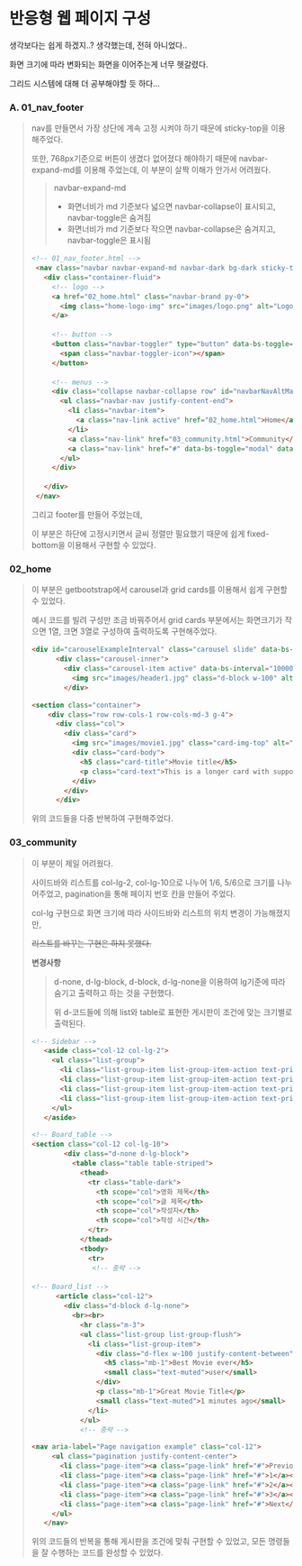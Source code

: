 # 반응형 웹 페이지 구성

생각보다는 쉽게 하겠지..? 생각했는데, 전혀 아니었다..

화면 크기에 따라 변화되는 화면을 이어주는게 너무 헷갈렸다.

그리드 시스템에 대해 더 공부해야할 듯 하다...



### A. 01_nav_footer

>nav를 만들면서 가장 상단에 계속 고정 시켜야 하기 때문에 sticky-top을 이용해주었다.
>
>또한, 768px기준으로 버튼이 생겼다 없어졌다 해야하기 때문에 navbar-expand-md를 이용해 주었는데, 이 부분이 살짝 이해가 안가서 어려웠다.
>
>>  navbar-expand-md
>>
>> - 화면너비가 md 기준보다 넓으면 navbar-collapse이 표시되고, navbar-toggle은 숨겨짐
>> - 화면너비가 md 기준보다 작으면 navbar-collapse은 숨겨지고, navbar-toggle은 표시됨
>
>```html
><!-- 01_nav_footer.html -->
>  <nav class="navbar navbar-expand-md navbar-dark bg-dark sticky-top py-0">
>    <div class="container-fluid">
>      <!-- logo -->
>      <a href="02_home.html" class="navbar-brand py-0">
>        <img class="home-logo-img" src="images/logo.png" alt="Logo Image">
>      </a>
>
>      <!-- button -->
>      <button class="navbar-toggler" type="button" data-bs-toggle="collapse" data-bs-target="#navbarNavAltMarkup" aria-controls="navbarNavAltMarkup" aria-expanded="false" aria-label="Toggle navigation">
>        <span class="navbar-toggler-icon"></span>
>      </button>
>
>      <!-- menus -->
>      <div class="collapse navbar-collapse row" id="navbarNavAltMarkup">
>        <ul class="navbar-nav justify-content-end">
>          <li class="navbar-item">
>            <a class="nav-link active" href="02_home.html">Home</a>
>          </li>
>          <a class="nav-link" href="03_community.html">Community</a>
>          <a class="nav-link" href="#" data-bs-toggle="modal" data-bs-target="#exampleModal">Login</a>
>        </ul>
>      </div>
>
>    </div>
>  </nav>
>```
>
>
>
>그리고 footer를 만들어 주었는데,
>
>이 부분은 하단에 고정시키면서 글씨 정렬만 필요했기 때문에 쉽게 fixed-bottom을 이용해서 구현할 수 있었다.



### 02_home

> 이 부분은 getbootstrap에서 carousel과 grid cards를 이용해서 쉽게 구현할 수 있었다.
>
> 예시 코드를 빌려 구성만 조금 바꿔주어서 grid cards 부분에서는 화면크기가 작으면 1열, 크면 3열로 구성하여 출력하도록 구현해주었다.
>
> ```html
> <div id="carouselExampleInterval" class="carousel slide" data-bs-ride="carousel">
>       <div class="carousel-inner">
>         <div class="carousel-item active" data-bs-interval="10000">
>           <img src="images/header1.jpg" class="d-block w-100" alt="header1">
>         </div>
> ```
>
> ```html
> <section class="container">
>     <div class="row row-cols-1 row-cols-md-3 g-4">
>       <div class="col">
>         <div class="card">
>           <img src="images/movie1.jpg" class="card-img-top" alt="movie1">
>           <div class="card-body">
>             <h5 class="card-title">Movie title</h5>
>             <p class="card-text">This is a longer card with supporting text below as a natural lead-in to additional content. This content is a little bit longer.</p>
>           </div>
>         </div>
>       </div>
> ```
>
> 위의 코드들을 다중 반복하여 구현해주었다.



### 03_community

> 이 부분이 제일 어려웠다.
>
> 사이드바와 리스트를 col-lg-2, col-lg-10으로 나누어 1/6, 5/6으로 크기를 나누어주었고, pagination을 통해 페이지 번호 칸을 만들어 주었다.
>
> col-lg 구현으로 화면 크기에 따라 사이드바와 리스트의 위치 변경이 가능해졌지만,
>
> ~~리스트를 바꾸는 구현은 하지 못했다.~~
>
> **변경사항**
>
> >d-none, d-lg-block, d-block, d-lg-none을 이용하여 lg기준에 따라 숨기고 출력하고 하는 것을 구현했다.
> >
> >위 d-코드들에 의해 list와 table로 표현한 게시판이 조건에 맞는 크기별로 출력된다.
>
> ```html
> <!-- Sidebar -->
>    <aside class="col-12 col-lg-2">
>      <ul class="list-group">
>        <li class="list-group-item list-group-item-action text-primary">Boxoffice</li>
>        <li class="list-group-item list-group-item-action text-primary">Movies</li>
>        <li class="list-group-item list-group-item-action text-primary">Genres</li>
>        <li class="list-group-item list-group-item-action text-primary">Actors</li>
>      </ul>
>    </aside>
> ```
>
> ```html
> <!-- Board_table -->
> <section class="col-12 col-lg-10">
>         <div class="d-none d-lg-block">
>           <table class="table table-striped">
>             <thead>
>               <tr class="table-dark">
>                 <th scope="col">영화 제목</th>
>                 <th scope="col">글 제목</th>
>                 <th scope="col">작성자</th>
>                 <th scope="col">작성 시간</th>
>               </tr>
>             </thead>
>             <tbody>
>               <tr>
>                <!-- 중략 -->
> 
> <!-- Board_list -->
>       <article class="col-12">
>         <div class="d-block d-lg-none">
>           <br><br>
>             <hr class="m-3">
>             <ul class="list-group list-group-flush">
>               <li class="list-group-item">
>                 <div class="d-flex w-100 justify-content-between">
>                   <h5 class="mb-1">Best Movie ever</h5>
>                   <small class="text-muted">user</small>
>                 </div>
>                 <p class="mb-1">Great Movie Title</p>
>                 <small class="text-muted">1 minutes ago</small>
>               </li>
>             </ul>
>             <!-- 중략 -->
> ```
>
> ```html
> <nav aria-label="Page navigation example" class="col-12">
>      <ul class="pagination justify-content-center">
>        <li class="page-item"><a class="page-link" href="#">Previous</a></li>
>        <li class="page-item"><a class="page-link" href="#">1</a></li>
>        <li class="page-item"><a class="page-link" href="#">2</a></li>
>        <li class="page-item"><a class="page-link" href="#">3</a></li>
>        <li class="page-item"><a class="page-link" href="#">Next</a></li>
>      </ul>
>    </nav>
> ```
>
> 위의 코드들의 반복을 통해 게시판을 조건에 맞춰 구현할 수 있었고, 모든 명령들을 잘 수행하는 코드를 완성할 수 있었다.